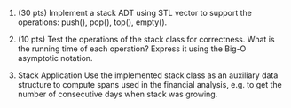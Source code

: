
1. (30 pts) Implement a stack ADT using STL vector to support the operations: push(), pop(), top(), empty().

2. (10 pts) Test the operations of the stack class for correctness. What is the running time of each operation? Express
it using the Big-O asymptotic notation.

3. Stack Application
Use the implemented stack class as an auxiliary data structure to compute spans used in the financial analysis, e.g. to get the number of consecutive days when stack was growing.
